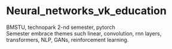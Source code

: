 # Neural_networks_vk_education
BMSTU, technopark 2-nd semester, pytorch
<br/>
Semester embrace themes such linear, convolution, rnn layers, transformers, NLP, GANs, reinforcement learning.
